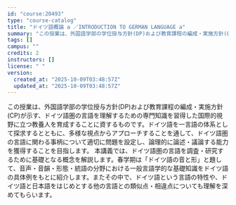 ```yaml
---
id: "course:20493"
type: "course-catalog"
title: "ドイツ語概論 a ／INTRODUCTION TO GERMAN LANGUAGE a"
summary: "この授業は、外国語学部の学位授与方針(DP)および教育課程の編成・実施方針(CP)が示す、ドイツ語圏の言語を理解するための専門知識を習得した国際的視野に立つ教養人を育成することに資するものです。ドイツ語を一言語の体系として探求するとともに、…"
tags: []
campus: ""
credits: 2
instructors: []
license: " "
version:
  created_at: "2025-10-09T03:48:57Z"
  updated_at: "2025-10-09T03:48:57Z"
---
```


この授業は、外国語学部の学位授与方針(DP)および教育課程の編成・実施方針(CP)が示す、ドイツ語圏の言語を理解するための専門知識を習得した国際的視野に立つ教養人を育成することに資するものです。ドイツ語を一言語の体系として探求するとともに、多様な視点からアプローチすることを通して、ドイツ語圏の言語に関わる事柄について適切に問題を設定し、論理的に論述・議論する能力を獲得することを目指します。 本講義では、ドイツ語圏の言語を調査・研究するために基礎となる概念を解説します。春学期は「ドイツ語の音と形」と題して、音声・音韻・形態・統語の分野における一般言語学的な基礎知識をドイツ語の具体例をもとに紹介します。またその中で、ドイツ語という言語の特性や、ドイツ語と日本語をはじめとする他の言語との類似点・相違点についても理解を深めてもらいます。
